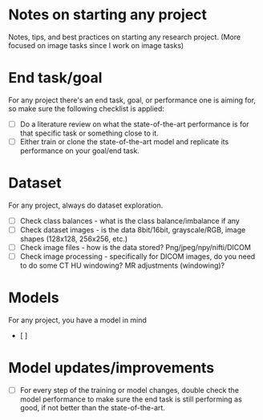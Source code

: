 # Notes on starting any project
Notes, tips, and best practices on starting any research project. (More focused on image tasks since I work on image tasks)

# End task/goal
For any project there's an end task, goal, or performance one is aiming for, so make sure the following checklist is applied:
- [ ] Do a literature review on what the state-of-the-art performance is for that specific task or something close to it.
- [ ] Either train or clone the state-of-the-art model and replicate its performance on your goal/end task.

# Dataset
For any project, always do dataset exploration.
- [ ] Check class balances - what is the class balance/imbalance if any
- [ ] Check dataset images - is the data 8bit/16bit, grayscale/RGB, image shapes (128x128, 256x256, etc.)
- [ ] Check image files - how is the data stored? Png/jpeg/npy/nifti/DICOM
- [ ] Check image processing - specifically for DICOM images, do you need to do some CT HU windowing? MR adjustments (windowing)?

# Models
For any project, you have a model in mind
- [ ] 

# Model updates/improvements
- [ ] For every step of the training or model changes, double check the model performance to make sure the end task is still performing as good, if not better than the state-of-the-art.
